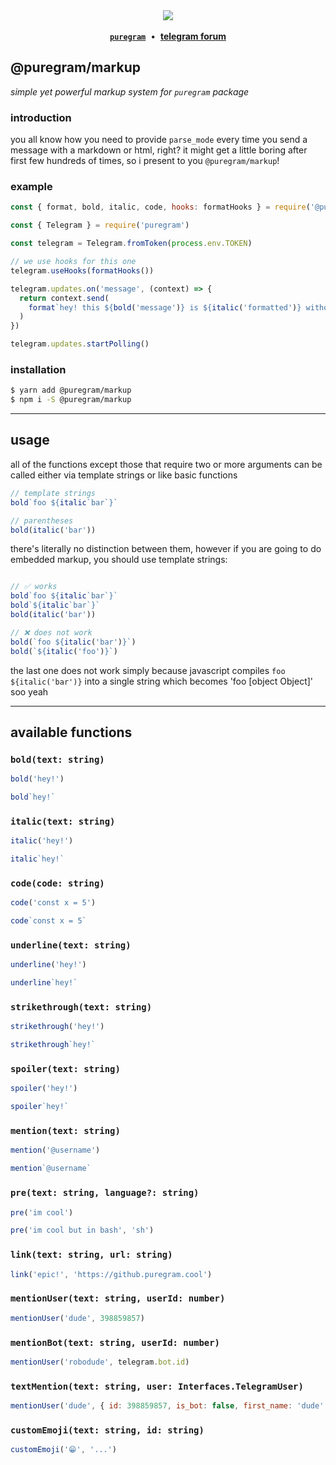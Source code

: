 <div align='center'>
  <img src='https://i.imgur.com/ZzjmE8i.png' />
</div>

<br />

<div align='center'>
  <a href='https://github.com/nitreojs/puregram'><b><code>puregram</code></b></a>
  <span>&nbsp;•&nbsp;</span>
  <a href='https://t.me/pureforum'><b>telegram forum</b></a>
</div>

## @puregram/markup

_simple yet powerful markup system for `puregram` package_

### introduction

you all know how you need to provide `parse_mode` every time you
send a message with a markdown or html, right? it might get a
little boring after first few hundreds of times, so i present
to you `@puregram/markup`!

### example

```js
const { format, bold, italic, code, hooks: formatHooks } = require('@puregram/markup')

const { Telegram } = require('puregram')

const telegram = Telegram.fromToken(process.env.TOKEN)

// we use hooks for this one
telegram.useHooks(formatHooks())

telegram.updates.on('message', (context) => {
  return context.send(
    format`hey! this ${bold('message')} is ${italic('formatted')} without ${code('parse_mode')}!`
  )
})

telegram.updates.startPolling()
```

### installation

```sh
$ yarn add @puregram/markup
$ npm i -S @puregram/markup
```

---

## usage

all of the functions except those that require two or more arguments
can be called either via template strings or like basic functions

```js
// template strings
bold`foo ${italic`bar`}`

// parentheses
bold(italic('bar'))
```

there's literally no distinction between them, however if you are going
to do embedded markup, you should use template strings:

```js

// ✅ works
bold`foo ${italic`bar`}`
bold`${italic`bar`}`
bold(italic('bar'))

// ❌ does not work
bold(`foo ${italic('bar')}`)
bold(`${italic('foo')}`)
```

the last one does not work simply because javascript compiles `foo ${italic('bar')}` into a single string which becomes 'foo [object Object]' soo yeah

---

## available functions

### `bold(text: string)`

```js
bold('hey!')
```

```js
bold`hey!`
```

### `italic(text: string)`

```js
italic('hey!')
```

```js
italic`hey!`
```

### `code(code: string)`

```js
code('const x = 5')
```

```js
code`const x = 5`
```

### `underline(text: string)`

```js
underline('hey!')
```

```js
underline`hey!`
```

### `strikethrough(text: string)`

```js
strikethrough('hey!')
```

```js
strikethrough`hey!`
```

### `spoiler(text: string)`

```js
spoiler('hey!')
```

```js
spoiler`hey!`
```

### `mention(text: string)`

```js
mention('@username')
```

```js
mention`@username`
```

### `pre(text: string, language?: string)`

```js
pre('im cool')
```

```js
pre('im cool but in bash', 'sh')
```

### `link(text: string, url: string)`

```js
link('epic!', 'https://github.puregram.cool')
```

### `mentionUser(text: string, userId: number)`

```js
mentionUser('dude', 398859857)
```

### `mentionBot(text: string, userId: number)`

```js
mentionUser('robodude', telegram.bot.id)
```

### `textMention(text: string, user: Interfaces.TelegramUser)`

```js
mentionUser('dude', { id: 398859857, is_bot: false, first_name: 'dude' })
```

### `customEmoji(text: string, id: string)`

```js
customEmoji('😁', '...')
```
